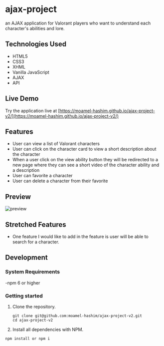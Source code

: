 # ajax-project

an AJAX application for Valorant players who want to understand each character's abilities and lore.

## Technologies Used

- HTML5
- CSS3
- XHML
- Vanilla JavaScript
- AJAX
- API

## Live Demo
Try the application live at [https://moamel-hashim.github.io/ajax-project-v2/](https://moamel-hashim.github.io/ajax-project-v2/)

## Features
- User can view a list of Valorant characters 
- User can click on the character card to view a short description about the character
- When a user click on the view ability button they will be redirected to a new page where they can see a short video of the character ability and a description
- User can favorite a character 
- User can delete a character from their favorite 

## Preview 
![preview](https://user-images.githubusercontent.com/90476994/170389988-27f91c1a-ba6b-4109-b4f2-a485eb1b391b.gif)

## Stretched Features
- One feature I would like to add in the feature is user will be able to search for a character.

## Development

### System Requirements

-npm 6 or higher

### Getting started
1. Clone the repository.
   ```shell
   git clone git@github.com:moamel-hashim/ajax-project-v2.git 
   cd ajax-project-v2
   ```
 2. Install all dependencies with NPM.
   ```shell
   npm install or npm i
   ```
